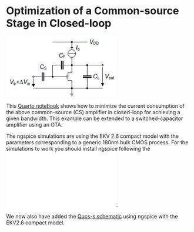 # Optimization of a Common-source Stage in Closed-loop

![CS CL Amplifier](/Amplifiers/Basic/CS%20CL%20Optimization/Figures/CS_CL_amplifier_schematic.png)

This [Quarto notebook](/Amplifiers/Basic/CS%20CL%20Optimization/CS_CL_optimization.pdf) shows how to minimize the current consumption of the above common-source (CS) amplifier in closed-loop for achieving a given bandwidth. This example can be extended to a switched-capacitor amplifier using an OTA.

The ngspice simulations are using the EKV 2.6 compact model with the parameters corresponding to a generic 180nm bulk CMOS process. For the simulations to work you should install ngspice following the ![ngspice installation instructions](/ngspice_installation.md).

We now also have added the [Qucs-s schematic](/Amplifiers/Basic/CS%20CL%20Optimization/Simulations/qucs-s/README.md) using ngspice with the EKV2.6 compact model.
